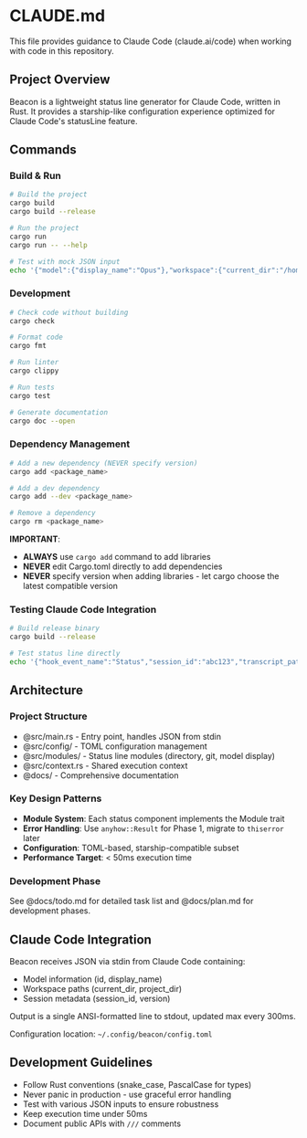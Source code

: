 # CLAUDE.md

This file provides guidance to Claude Code (claude.ai/code) when working with code in this repository.

## Project Overview

Beacon is a lightweight status line generator for Claude Code, written in Rust. It provides a starship-like configuration experience optimized for Claude Code's statusLine feature.

## Commands

### Build & Run
```bash
# Build the project
cargo build
cargo build --release

# Run the project
cargo run
cargo run -- --help

# Test with mock JSON input
echo '{"model":{"display_name":"Opus"},"workspace":{"current_dir":"/home/user/project"}}' | cargo run
```

### Development
```bash
# Check code without building
cargo check

# Format code
cargo fmt

# Run linter
cargo clippy

# Run tests
cargo test

# Generate documentation
cargo doc --open
```

### Dependency Management
```bash
# Add a new dependency (NEVER specify version)
cargo add <package_name>

# Add a dev dependency
cargo add --dev <package_name>

# Remove a dependency
cargo rm <package_name>
```

**IMPORTANT**: 
- **ALWAYS** use `cargo add` command to add libraries
- **NEVER** edit Cargo.toml directly to add dependencies
- **NEVER** specify version when adding libraries - let cargo choose the latest compatible version

### Testing Claude Code Integration
```bash
# Build release binary
cargo build --release

# Test status line directly
echo '{"hook_event_name":"Status","session_id":"abc123","transcript_path":"/path/to/transcript.json","cwd":"/current/directory","model":{"id":"claude-opus","display_name":"Opus"},"workspace":{"current_dir":"/current/directory","project_dir":"/project/root"},"version":"1.0.0","output_style":{"name":"default"}}' | ./target/release/beacon
```

## Architecture

### Project Structure
- @src/main.rs - Entry point, handles JSON from stdin
- @src/config/ - TOML configuration management
- @src/modules/ - Status line modules (directory, git, model display)
- @src/context.rs - Shared execution context
- @docs/ - Comprehensive documentation

### Key Design Patterns
- **Module System**: Each status component implements the Module trait
- **Error Handling**: Use `anyhow::Result` for Phase 1, migrate to `thiserror` later
- **Configuration**: TOML-based, starship-compatible subset
- **Performance Target**: < 50ms execution time

### Development Phase

See @docs/todo.md for detailed task list and @docs/plan.md for development phases.

## Claude Code Integration

Beacon receives JSON via stdin from Claude Code containing:
- Model information (id, display_name)
- Workspace paths (current_dir, project_dir)
- Session metadata (session_id, version)

Output is a single ANSI-formatted line to stdout, updated max every 300ms.

Configuration location: `~/.config/beacon/config.toml`

## Development Guidelines

- Follow Rust conventions (snake_case, PascalCase for types)
- Never panic in production - use graceful error handling
- Test with various JSON inputs to ensure robustness
- Keep execution time under 50ms
- Document public APIs with `///` comments
